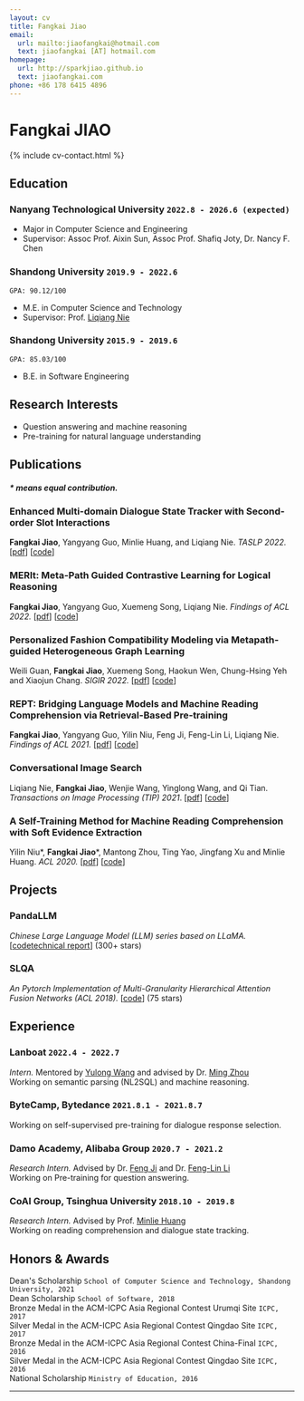 ```yaml
---
layout: cv
title: Fangkai Jiao
email:
  url: mailto:jiaofangkai@hotmail.com
  text: jiaofangkai [AT] hotmail.com
homepage:
  url: http://sparkjiao.github.io
  text: jiaofangkai.com
phone: +86 178 6415 4896
---
```


# Fangkai JIAO

<!--
include contact information from the front matter
Supported arguments:
    - homepage: url, text
    - phone
    - email
-->

{% include cv-contact.html %}

## **Education**

### Nanyang Technological University `2022.8 - 2026.6 (expected)`

- Major in Computer Science and Engineering
- Supervisor: Assoc Prof. Aixin Sun, Assoc Prof. Shafiq Joty, Dr. Nancy F. Chen 

### Shandong University `2019.9 - 2022.6`

```
GPA: 90.12/100
```

- M.E. in Computer Science and Technology
- Supervisor: Prof. [Liqiang Nie](https://liqiangnie.github.io/)

### Shandong University `2015.9 - 2019.6`

```
GPA: 85.03/100
```

- B.E. in Software Engineering

## **Research Interests**

- Question answering and machine reasoning
- Pre-training for natural language understanding

## **Publications**
<!-- <font size=2>* means equal contribution.</font> -->
##### \* means equal contribution.


### **Enhanced Multi-domain Dialogue State Tracker with Second-order Slot Interactions**  
**Fangkai Jiao**, Yangyang Guo, Minlie Huang, and Liqiang Nie. _TASLP 2022._
[[pdf]()]
[[code]()]


### **MERIt: Meta-Path Guided Contrastive Learning for Logical Reasoning**
**Fangkai Jiao**, Yangyang Guo, Xuemeng Song, Liqiang Nie. _Findings of ACL 2022._
[[pdf](https://arxiv.org/abs/2203.00357)]
[[code](https://github.com/SparkJiao/MERIt)]  
<!-- * The motivation of this work is to improve the generalization of neural logical reasoning models by devising task-oriented pre-training.   -->
<!-- * I complete almost all parts of this work. The other co-authors help me polish the paper writing.   -->
<!-- * Our system achieves new state-of-art performance on both [ReClor](https://eval.ai/web/challenges/challenge-page/503/leaderboard/1347) and LogiQA.   -->

### **Personalized Fashion Compatibility Modeling via Metapath-guided Heterogeneous Graph Learning**  
Weili Guan, **Fangkai Jiao**, Xuemeng Song, Haokun Wen, Chung-Hsing Yeh and Xiaojun Chang. _SIGIR 2022._
[[pdf](http://jiaofangkai.com/files/sigir2022-camera-ready.pdf)]
[[code](https://github.com/SparkJiao/MG-PFCM_outfit_rec)]


### **REPT: Bridging Language Models and Machine Reading Comprehension via Retrieval-Based Pre-training**
**Fangkai Jiao**, Yangyang Guo, Yilin Niu, Feng Ji, Feng-Lin Li, Liqiang Nie. _Findings of ACL 2021._
[[pdf](https://arxiv.org/pdf/2105.04201.pdf)]
[[code](https://github.com/SparkJiao/Retrieval-based-Pre-training-for-Machine-Reading-Comprehension)]  
<!-- * The motivation of this work is to alleviate the data hungry problem of machinea reading comprehension system.    -->
<!-- * We propose a retrieval-based pre-training method, including two pretext tasks, namely surrounding sentences prediction and retrieval-based masked language modeling, to augment the pre-trained language models with the ability of evidence extraction.    -->
<!-- - Our pre-training method has achieved substantial improvements over strong baselines on five reading comprehension benchmarks.   -->
<!-- * I am reponsible for almost all of the work and the other co-authors give me valuable suggestions about the paper writing.    -->


### **Conversational Image Search**
Liqiang Nie, **Fangkai Jiao**, Wenjie Wang, Yinglong Wang, and Qi Tian. _Transactions on Image Processing (TIP) 2021_.
[[pdf](https://ieeexplore.ieee.org/document/9528996)]
[[code](https://github.com/SparkJiao/LARCH)]  
<!-- * Existing works have overlooked the (1) the session structure in the conversational query, and (2) the multiform knowledge.   -->
<!-- * We devise a novel contextual image search scheme, LARCH, to facilitate conversational image search.  -->
<!-- * Besides, we construct a augmented dataset based on MMD to facilitate future research.   -->
<!-- * The main idea comes from Prof. Nie and Wenjie Wang. I have proposed several improvements to it, including: (1) increasing the edges of the constructed graph, (2) considering the session-related knowledge, and (3) introducing the gate mechanism.   -->
<!-- * In addition to the above suggestions, my main contributions to this work include system implemetation, experiments, the paper writing of methodology, dataset and experiments.    -->

### **A Self-Training Method for Machine Reading Comprehension with Soft Evidence Extraction**

Yilin Niu\*, **Fangkai Jiao**\*, Mantong Zhou, Ting Yao, Jingfang Xu and Minlie Huang. _ACL 2020._
[[pdf](https://arxiv.org/pdf/2005.05189.pdf)]
[[code](https://github.com/SparkJiao/Self-Training-MRC)]  
<!-- * The motivation of this study is that manually annotating the evidence in a paragraph for reading comprehension is expensive.     -->
<!-- * In this work, we propose a self-training method to supervise the evidence extractor with auto-generated evidence labels.     -->
<!-- * Our method achieves significant improvements on seven datasets over three MRC tasks.   -->
<!-- * My contributions in this work include the discussion of the idea, system implementation, all the experiments except those conducted on Quasar-T, and the paper writing of methodology.   -->


## **Projects**


### PandaLLM

*Chinese Large Language Model (LLM) series based on LLaMA.*  [[code](https://github.com/dandelionsllm/pandallm)[technical report](https://arxiv.org/pdf/2305.03025.pdf)] (300+ stars)

### SLQA

*An Pytorch Implementation of Multi-Granularity Hierarchical Attention Fusion Networks (ACL 2018).* [[code](https://github.com/SparkJiao/SLQA)] (75 stars)

## **Experience**

### **Lanboat** `2022.4 - 2022.7`
_Intern._   Mentored by [Yulong Wang](https://github.com/Ag2S1) and advised by Dr. [Ming Zhou](https://scholar.google.co.jp/citations?user=a0w5c0gAAAAJ&hl=en)  
Working on semantic parsing (NL2SQL) and machine reasoning.

### **ByteCamp, Bytedance** `2021.8.1 - 2021.8.7`
Working on self-supervised pre-training for dialogue response selection.

### **Damo Academy, Alibaba Group** `2020.7 - 2021.2`
_Research Intern._   Advised by Dr. [Feng Ji](http://scholar.google.com/citations?user=BxWZ-ZgAAAAJ&hl=zh-CN) and Dr. [Feng-Lin Li](http://scholar.google.it/citations?user=xo_dfnMAAAAJ&hl=en)  
Working on Pre-training for question answering.

### **CoAI Group, Tsinghua University** `2018.10 - 2019.8`

_Research Intern._   Advised by Prof. [Minlie Huang](http://coai.cs.tsinghua.edu.cn/hml)  
Working on reading comprehension and dialogue state tracking.

## **Honors & Awards**

Dean's Scholarship `School of Computer Science and Technology, Shandong University, 2021` <br>
Dean Scholarship `School of Software, 2018` <br>
Bronze Medal in the ACM-ICPC Asia Regional Contest Urumqi Site `ICPC, 2017` <br>
Silver Medal in the ACM-ICPC Asia Regional Contest Qingdao Site `ICPC, 2017` <br>
Bronze Medal in the ACM-ICPC Asia Regional Contest China-Final `ICPC, 2016` <br>
Silver Medal in the ACM-ICPC Asia Regional Contest Qingdao Site `ICPC, 2016` <br>
National Scholarship `Ministry of Education, 2016` <br>

---

<!-- ### Footer

Last updated: Nov. 2022 -->
